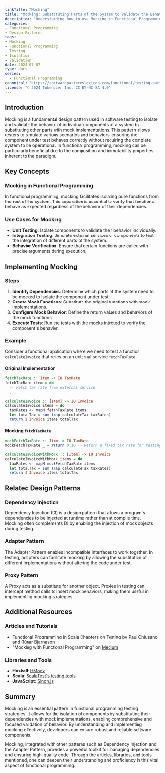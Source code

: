 ```yaml
---
linkTitle: "Mocking"
title: "Mocking: Substituting Parts of the System to Validate the Behavior of Other Parts"
description: "Understanding how to use Mocking in Functional Programming to isolate and validate the behavior of components by substituting other parts with mock implementations."
categories:
- Functional Programming
- Design Patterns
tags:
- Mocking
- Functional Programming
- Testing
- Isolation
- Validation
date: 2024-07-07
type: docs
series:
  - Functional Programming
canonical: "https://softwarepatternslexicon.com/functional/testing-patterns/testing-strategies/mocking"
license: "© 2024 Tokenizer Inc. CC BY-NC-SA 4.0"
---
```


## Introduction

Mocking is a fundamental design pattern used in software testing to isolate and validate the behavior of individual components of a system by substituting other parts with mock implementations. This pattern allows testers to simulate various scenarios and behaviors, ensuring the component under test behaves correctly without requiring the complete system to be operational. In functional programming, mocking can be particularly beneficial due to the composition and immutability properties inherent to the paradigm.

## Key Concepts

### Mocking in Functional Programming
In functional programming, mocking facilitates isolating pure functions from the rest of the system. This separation is essential to verify that functions behave as expected regardless of the behavior of their dependencies.

### Use Cases for Mocking
- **Unit Testing**: Isolate components to validate their behavior individually.
- **Integration Testing**: Simulate external services or components to test the integration of different parts of the system.
- **Behavior Verification**: Ensure that certain functions are called with precise arguments during execution.

## Implementing Mocking

### Steps
1. **Identify Dependencies**: Determine which parts of the system need to be mocked to isolate the component under test.
2. **Create Mock Functions**: Substitute the original functions with mock implementations.
3. **Configure Mock Behavior**: Define the return values and behaviors of the mock functions.
4. **Execute Tests**: Run the tests with the mocks injected to verify the component's behavior.

### Example
Consider a functional application where we need to test a function `calculateInvoice` that relies on an external service `fetchTaxRate`.

#### Original Implementation
```haskell
fetchTaxRate :: Item -> IO TaxRate
fetchTaxRate item = do
  -- Fetch tax rate from external service
  ...

calculateInvoice :: [Item] -> IO Invoice
calculateInvoice items = do
  taxRates <- mapM fetchTaxRate items
  let totalTax = sum (map calculateTax taxRates)
  return $ Invoice items totalTax
```

#### Mocking `fetchTaxRate`
```haskell
mockFetchTaxRate :: Item -> IO TaxRate
mockFetchTaxRate _ = return 0.10 -- Return a fixed tax rate for testing purposes

calculateInvoiceWithMock :: [Item] -> IO Invoice
calculateInvoiceWithMock items = do
  taxRates <- mapM mockFetchTaxRate items
  let totalTax = sum (map calculateTax taxRates)
  return $ Invoice items totalTax
```

## Related Design Patterns

### Dependency Injection
Dependency Injection (DI) is a design pattern that allows a program's dependencies to be injected at runtime rather than at compile time. Mocking often complements DI by enabling the injection of mock objects during testing.

### Adapter Pattern
The Adapter Pattern enables incompatible interfaces to work together. In testing, adapters can facilitate mocking by allowing the substitution of different implementations without altering the code under test.

### Proxy Pattern
A Proxy acts as a substitute for another object. Proxies in testing can intercept method calls to insert mock behaviors, making them useful in implementing mocking strategies.

## Additional Resources

### Articles and Tutorials
- Functional Programming in Scala [Chapters on Testing](https://www.manning.com/books/functional-programming-in-scala) by Paul Chiusano and Rúnar Bjarnason
- "Mocking with Functional Programming" on [Medium](https://medium.com)

### Libraries and Tools
- **Haskell**: [HMock](https://hackage.haskell.org/package/HMock)
- **Scala**: [ScalaTest's testing tools](https://www.scalatest.org/user_guide/testing_styles#behaviorDrivenDevelopment)
- **JavaScript**: [Sinon.js](https://sinonjs.org/)

## Summary

Mocking is an essential pattern in functional programming testing strategies. It allows for the isolation of components by substituting their dependencies with mock implementations, enabling comprehensive and focused validation of behavior. By understanding and implementing mocking effectively, developers can ensure robust and reliable software components.

Mocking, integrated with other patterns such as Dependency Injection and the Adapter Pattern, provides a powerful toolkit for managing dependencies and ensuring high-quality code. Through the articles, libraries, and tools mentioned, one can deepen their understanding and proficiency in this vital aspect of functional programming.
